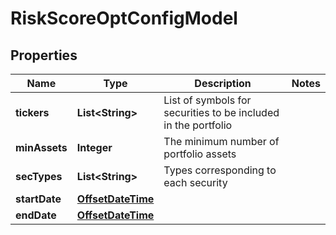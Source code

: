 
# RiskScoreOptConfigModel

## Properties
Name | Type | Description | Notes
------------ | ------------- | ------------- | -------------
**tickers** | **List&lt;String&gt;** | List of symbols for securities to be included in the portfolio | 
**minAssets** | **Integer** | The minimum number of portfolio assets | 
**secTypes** | **List&lt;String&gt;** | Types corresponding to each security | 
**startDate** | [**OffsetDateTime**](OffsetDateTime.md) |  | 
**endDate** | [**OffsetDateTime**](OffsetDateTime.md) |  | 



